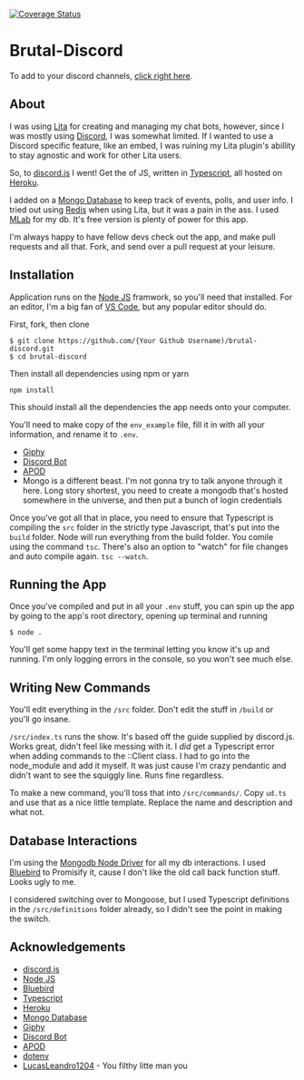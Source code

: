 [![Coverage Status](https://coveralls.io/repos/github/Brutalbeard/brutal-discord/badge.svg?branch=master)](https://coveralls.io/github/Brutalbeard/brutal-discord?branch=master)

# Brutal-Discord

To add to your discord channels, [click right here](https://discordapp.com/oauth2/authorize?client_id=168727946834608128&scope=bot).

## About
I was using [Lita](lita.io) for creating and managing my chat bots, however, since I was mostly using [Discord](discordapp.com), I was somewhat limited. If I wanted to use a Discord specific feature, like an embed, I was ruining my Lita plugin's abillity to stay agnostic and work for other Lita users. 

So, to [discord.js](https://github.com/discordjs/discord.js) I went! Get the of JS, written in [Typescript](typescriptlang.org), all hosted on [Heroku](heroku.com).

I added on a [Mongo Database](mongodb.com) to keep track of events, polls, and user info. I tried out using [Redis](redis.io) when using Lita, but it was a pain in the ass. I used [MLab](https://mlab.com/) for my db. It's free version is plenty of power for this app.

I'm always happy to have fellow devs check out the app, and make pull requests and all that. Fork, and send over a pull request at your leisure.

## Installation

Application runs on the [Node JS](nodejs.org) framwork, so you'll need that installed. For an editor, I'm a big fan of [VS Code](https://code.visualstudio.com), but any popular editor should do.

First, fork, then clone
```
$ git clone https://github.com/{Your Github Username)/brutal-discord.git
$ cd brutal-discord
```

Then install all dependencies using npm or yarn
```
npm install
```

This should install all the dependencies the app needs onto your computer. 

You'll need to make copy of the ```env_example``` file, fill it in with all your information, and rename it to ```.env```. 
* [Giphy](https://developers.giphy.com)
* [Discord Bot](https://discordapp.com/developers/applications/)
* [APOD](https://api.nasa.gov/api.html#apod)
* Mongo is a different beast. I'm not gonna try to talk anyone through it here. Long story shortest, you need to create a mongodb that's hosted somewhere in the universe, and then put a bunch of login credentials

Once you've got all that in place, you need to ensure that Typescript is compiling the ```src``` folder in the strictly type Javascript, that's put into the ```build``` folder. Node will run everything from the build folder. You comile using the command ```tsc```. There's also an option to "watch" for file changes and auto compile again. ```tsc --watch```.

## Running the App

Once you've compiled and put in all your ```.env``` stuff, you can spin up the app by going to the app's root directory, opening up terminal and running
```
$ node .
```
You'll get some happy text in the terminal letting you know it's up and running. I'm only logging errors in the console, so you won't see much else. 

## Writing New Commands

You'll edit everything in the ```/src``` folder. Don't edit the stuff in ```/build``` or you'll go insane. 

```/src/index.ts``` runs the show. It's based off the guide supplied by discord.js. Works great, didn't feel like messing with it. I *did* get a Typescript error when adding commands to the ::Client class. I had to go into the node_module and add it myself. It was just cause I'm crazy pendantic and didn't want to see the squiggly line. Runs fine regardless.

To make a new command, you'll toss that into ```/src/commands/```. Copy ```ud.ts``` and use that as a nice little template. Replace the name and description and what not. 

## Database Interactions
I'm using the [Mongodb Node Driver](http://mongodb.github.io/node-mongodb-native/) for all my db interactions. I used [Bluebird](http://bluebirdjs.com/docs/getting-started.html) to Promisify it, cause I don't like the old call back function stuff. Looks ugly to me. 

I considered switching over to Mongoose, but I used Typescript definitions in the ```/src/definitions``` folder already, so I didn't see the point in making the switch. 

## Acknowledgements

* [discord.js](https://github.com/discordjs/discord.js)
* [Node JS](nodejs.org)
* [Bluebird](http://bluebirdjs.com/docs/getting-started.html)
* [Typescript](typescriptlang.org)
* [Heroku](heroku.com)
* [Mongo Database](mongodb.com)
* [Giphy](https://developers.giphy.com)
* [Discord Bot](https://discordapp.com/developers/applications/)
* [APOD](https://api.nasa.gov/api.html#apod)
* [dotenv](https://github.com/motdotla/dotenv)
* [LucasLeandro1204](https://github.com/LucasLeandro1204/Pornsearch) - You filthy litte man you
